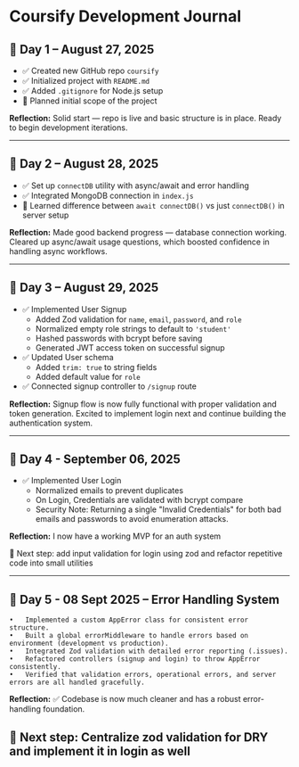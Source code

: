 # Coursify Development Journal

## 📅 Day 1 – August 27, 2025
- ✅ Created new GitHub repo `coursify`  
- ✅ Initialized project with `README.md`  
- ✅ Added `.gitignore` for Node.js setup  
- 📝 Planned initial scope of the project  

**Reflection:** Solid start — repo is live and basic structure is in place. Ready to begin development iterations.

---

## 📅 Day 2 – August 28, 2025
- ✅ Set up `connectDB` utility with async/await and error handling  
- ✅ Integrated MongoDB connection in `index.js`  
- 🤔 Learned difference between `await connectDB()` vs just `connectDB()` in server setup  

**Reflection:** Made good backend progress — database connection working. Cleared up async/await usage questions, which boosted confidence in handling async workflows.

---

## 📅 Day 3 – August 29, 2025
- ✅ Implemented User Signup
  - Added Zod validation for `name`, `email`, `password`, and `role`
  - Normalized empty role strings to default to `'student'`
  - Hashed passwords with bcrypt before saving
  - Generated JWT access token on successful signup
- ✅ Updated User schema
  - Added `trim: true` to string fields
  - Added default value for `role`
- ✅ Connected signup controller to `/signup` route

**Reflection:** Signup flow is now fully functional with proper validation and token generation. Excited to implement login next and continue building the authentication system.

---

## 📅 Day 4 - September 06, 2025
- ✅ Implemented User Login
  - Normalized emails to prevent duplicates
  - On Login, Credentials are validated with bcrypt compare
  - Security Note: Returning a single "Invalid Credentials" for both bad emails and
  passwords to avoid enumeration attacks.

**Reflection:** I now have a working MVP for an auth system

📝 Next step: add input validation for login using zod and refactor repetitive code into small utilities

---


## 📅 Day 5 - 08 Sept 2025 – Error Handling System
	•	Implemented a custom AppError class for consistent error structure.
	•	Built a global errorMiddleware to handle errors based on environment (development vs production).
	•	Integrated Zod validation with detailed error reporting (.issues).
	•	Refactored controllers (signup and login) to throw AppError consistently.
	•	Verified that validation errors, operational errors, and server errors are all handled gracefully.

**Reflection:** ✅ Codebase is now much cleaner and has a robust error-handling foundation.

📝 Next step: Centralize zod validation for DRY and implement it in login as well
---

